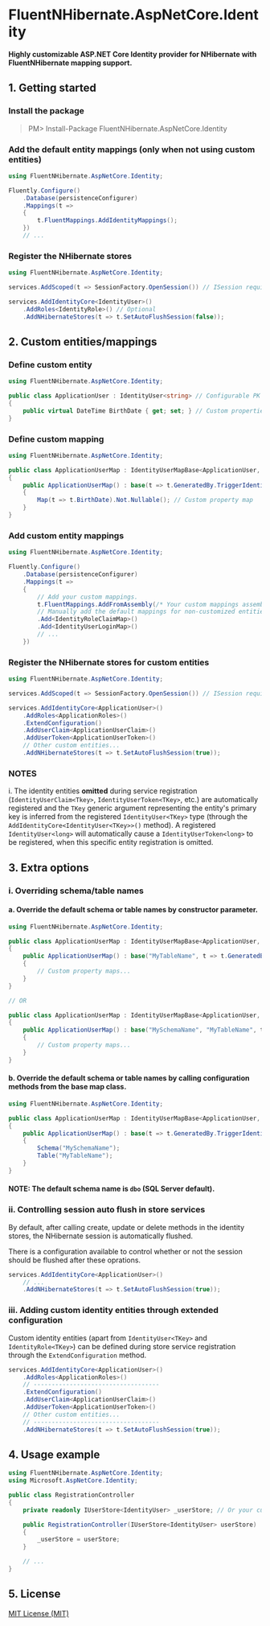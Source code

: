 # FluentNHibernate.AspNetCore.Identity

**Highly customizable ASP.NET Core Identity provider for NHibernate with FluentNHibernate mapping support.**

## 1. Getting started

### Install the package

> PM> Install-Package FluentNHibernate.AspNetCore.Identity

### Add the default entity mappings (only when not using custom entities)
```csharp
using FluentNHibernate.AspNetCore.Identity;

Fluently.Configure()
    .Database(persistenceConfigurer)
    .Mappings(t =>
    {
        t.FluentMappings.AddIdentityMappings();
    }) 
    // ...
```

### Register the NHibernate stores

```csharp
using FluentNHibernate.AspNetCore.Identity;

services.AddScoped(t => SessionFactory.OpenSession()) // ISession required for resolving store services.

services.AddIdentityCore<IdentityUser>()
    .AddRoles<IdentityRole>() // Optional
    .AddNHibernateStores(t => t.SetAutoFlushSession(false));
```

## 2. Custom entities/mappings

### Define custom entity

```csharp
using FluentNHibernate.AspNetCore.Identity;

public class ApplicationUser : IdentityUser<string> // Configurable PK type
{
    public virtual DateTime BirthDate { get; set; } // Custom properties
}
```

### Define custom mapping

```csharp
using FluentNHibernate.AspNetCore.Identity;

public class ApplicationUserMap : IdentityUserMapBase<ApplicationUser, string>
{
    public ApplicationUserMap() : base(t => t.GeneratedBy.TriggerIdentity().Length(32)) // Primary key config
    {
        Map(t => t.BirthDate).Not.Nullable(); // Custom property map
    }
}
```

### Add custom entity mappings
```csharp
using FluentNHibernate.AspNetCore.Identity;

Fluently.Configure()
    .Database(persistenceConfigurer)
    .Mappings(t =>
    {
        // Add your custom mappings.
        t.FluentMappings.AddFromAssembly(/* Your custom mappings assembly */))
        // Manually add the default mappings for non-customized entities
        .Add<IdentityRoleClaimMap>()
        .Add<IdentityUserLoginMap>()
        // ...
    }) 
```

### Register the NHibernate stores for custom entities

```csharp
using FluentNHibernate.AspNetCore.Identity;

services.AddScoped(t => SessionFactory.OpenSession()) // ISession required for resolving store services.

services.AddIdentityCore<ApplicationUser>()
    .AddRoles<ApplicationRoles>()
    .ExtendConfiguration()
    .AddUserClaim<ApplicationUserClaim>()
    .AddUserToken<ApplicationUserToken>()
    // Other custom entities...
    .AddNHibernateStores(t => t.SetAutoFlushSession(true));
```

### NOTES

i. The identity entities **omitted** during service registration (```IdentityUserClaim<Tkey>```, ```IdentityUserToken<TKey>```, etc.) 
are automatically registered and the ```TKey``` generic argument representing the entity's primary key is inferred from the registered 
```IdentityUser<TKey>``` type  (through the ```AddIdentityCore<IdentityUser<TKey>>()``` method).
A registered ```IdentityUser<long>``` will automatically cause a ```IdentityUserToken<long>``` to be registered, when this
specific entity registration is omitted.

## 3. Extra options

### i. Overriding schema/table names

#### a. Override the default schema or table names by constructor parameter.

```csharp
using FluentNHibernate.AspNetCore.Identity;

public class ApplicationUserMap : IdentityUserMapBase<ApplicationUser, string>
{
    public ApplicationUserMap() : base("MyTableName", t => t.GeneratedBy.TriggerIdentity().Length(32))
    {
        // Custom property maps...
    }
}

// OR

public class ApplicationUserMap : IdentityUserMapBase<ApplicationUser, string>
{
    public ApplicationUserMap() : base("MySchemaName", "MyTableName", t => t.GeneratedBy.TriggerIdentity().Length(32))
    {
        // Custom property maps...
    }
}
```

#### b. Override the default schema or table names by calling configuration methods from the base map class.

```csharp
using FluentNHibernate.AspNetCore.Identity;

public class ApplicationUserMap : IdentityUserMapBase<ApplicationUser, string>
{
    public ApplicationUserMap() : base(t => t.GeneratedBy.TriggerIdentity().Length(32))
    {
        Schema("MySchemaName");
        Table("MyTableName");
    }
}

```

#### NOTE: The default schema name is ```dbo``` (SQL Server default).

### ii. Controlling session auto flush in store services

By default, after calling create, update or delete methods in the identity stores, the NHibernate session is automatically flushed.

There is a configuration available to control whether or not the session should be flushed after these oprations.

```csharp
services.AddIdentityCore<ApplicationUser>()
    // ...
    .AddNHibernateStores(t => t.SetAutoFlushSession(true));
```

### iii. Adding custom identity entities through extended configuration

Custom identity entities (apart from ``` IdentityUser<TKey> ``` and ``` IdentityRole<TKey> ```) can be defined during store service registration
through the ```ExtendConfiguration``` method.

```csharp
services.AddIdentityCore<ApplicationUser>()
    .AddRoles<ApplicationRoles>()
    // -----------------------------------
    .ExtendConfiguration()
    .AddUserClaim<ApplicationUserClaim>()
    .AddUserToken<ApplicationUserToken>()
    // Other custom entities...
    // -----------------------------------
    .AddNHibernateStores(t => t.SetAutoFlushSession(true));
```

## 4. Usage  example

```csharp
using FluentNHibernate.AspNetCore.Identity;
using Microsoft.AspNetCore.Identity;

public class RegistrationController
{
    private readonly IUserStore<IdentityUser> _userStore; // Or your custom IdentityUser type that derives from IdentityUser<TKey>

    public RegistrationController(IUserStore<IdentityUser> userStore)
    {
        _userStore = userStore;
    }

    // ...
}
```

## 5. License

[MIT License (MIT)](./license.txt)
